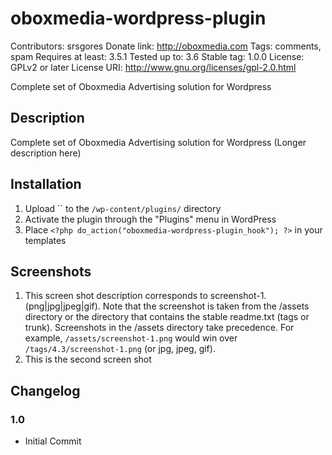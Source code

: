 # oboxmedia-wordpress-plugin
Contributors: srsgores
Donate link: http://oboxmedia.com
Tags: comments, spam
Requires at least: 3.5.1
Tested up to: 3.6
Stable tag: 1.0.0
License: GPLv2 or later
License URI: http://www.gnu.org/licenses/gpl-2.0.html

Complete set of Oboxmedia Advertising solution for Wordpress

## Description

Complete set of Oboxmedia Advertising solution for Wordpress (Longer description here)

## Installation

1. Upload `` to the `/wp-content/plugins/` directory
1. Activate the plugin through the "Plugins" menu in WordPress
1. Place `<?php do_action("oboxmedia-wordpress-plugin_hook"); ?>` in your templates

## Screenshots

1. This screen shot description corresponds to screenshot-1.(png|jpg|jpeg|gif). Note that the screenshot is taken from
the /assets directory or the directory that contains the stable readme.txt (tags or trunk). Screenshots in the /assets
directory take precedence. For example, `/assets/screenshot-1.png` would win over `/tags/4.3/screenshot-1.png`
(or jpg, jpeg, gif).
2. This is the second screen shot

## Changelog

### 1.0
* Initial Commit
